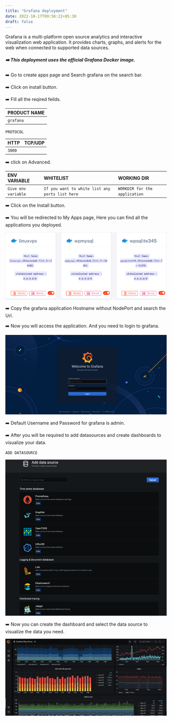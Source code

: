 ```yaml
---
title: "Grafana deployment"
date: 2022-10-17T09:58:22+05:30
draft: false
---
```


Grafana is a multi-platform open source analytics and interactive visualization web application. It provides charts, graphs, and alerts for the web when connected to supported data sources.

##### ➡️ This deployment uses the official Grafana Docker image.  

➡️ Go to create apps page and Search grafana on the search bar.

➡️ Click on install button.

➡️ Fill all the reqired feilds.

| PRODUCT NAME  |
| :--------     | 
| `grafana`    |

`PROTOCOL`

| HTTP          | TCP/UDP       |
| :--------     | :--------     |
| `3000`     |               |

➡️ click on Advanced.

| ENV VARIABLE         |  WHITELIST                                                       |        WORKING DIR          |
| :---------           | :--------                                                        |:----------------------------| 
| `Give env variable`  | `If you want to white list any ports list here`                  |`WORKDIR for the application`|

➡️ Click on the Install button.

➡️ You will be redirected to My Apps page, Here you can find all the applications you deployed.

![App Screenshot](images/myapps.png)

➡️ Copy the grafana application Hostname without NodePort and search the Url. 

➡️ Now you will access the application. And you need to login to grafana.

![App Screenshot](images/grafana-login.png)

➡️ Default Username and Password for grafana is admin.

➡️ After you will be required to add datasources and create dashboards to visualize your data.

`ADD DATASOURCE`

![App Screenshot](images/datasources.png)

➡️ Now you can create the dashboard and select the data source to visualize the data you need.

![App Screenshot](images/grafana-dashboard.png)


